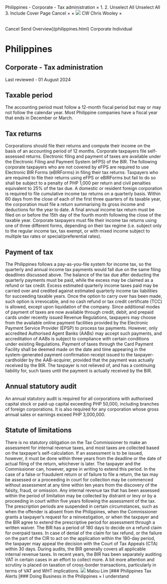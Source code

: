 Philippines - Corporate - Tax administration
×
1.
2.
Unselect All
Unselect All
3.
Include Cover Page
Cancel
×
×
![](-/media/world-wide-tax-summaries/attachments/global---chris-wooley.ashx%3Frev=ac5e5f3223b34096b1afc2a6009c7320&revision=ac5e5f32-23b3-4096-b1af-c2a6009c7320&hash=859B7ADC84DC2CBEC9760E9E6EE7DE6D0A8BFCDF)
CW
Chris Wooley
×
######
Cancel
Send
Overview](philippines.html)
Corporate
Individual
# Philippines
## Corporate - Tax administration
Last reviewed - 01 August 2024
## Taxable period
The accounting period must follow a 12-month fiscal period but may or may not follow the calendar year. Most Philippine companies have a fiscal year that ends in December or March.
## Tax returns
Corporations should file their returns and compute their income on the basis of an accounting period of 12 months.
Corporate taxpayers file self-assessed returns. Electronic filing and payment of taxes are available under the Electronic Filing and Payment System (eFPS) of the BIR.
The following corporate taxpayers who are not covered by eFPS are required to use Electronic BIR Forms (eBIRForms) in filing their tax returns:
Taxpayers who are required to file their returns using eFPS or eBIRForms but fail to do so shall be subject to a penalty of PHP 1,000 per return and civil penalties equivalent to 25% of the tax due.
A domestic or resident foreign corporation is required to file cumulative income tax returns on a quarterly basis. Within 60 days from the close of each of the first three quarters of its taxable year, the corporation must file a return summarising its gross income and deductions for the year to date. A final annual income tax return must be filed on or before the 15th day of the fourth month following the close of the taxable year.
Corporate taxpayers must file their income tax returns using one of three different forms, depending on their tax regime (i.e. subject only to the regular income tax, tax exempt, or with mixed income subject to multiple tax rates or special/preferential rates).
## Payment of tax
The Philippines follows a pay-as-you-file system for income tax, so the quarterly and annual income tax payments would fall due on the same filing deadlines discussed above. The balance of the tax due after deducting the quarterly payments must be paid, while the excess may be claimed as a refund or tax credit. Excess estimated quarterly income taxes paid may be carried over and credited against estimated quarterly income tax liabilities for succeeding taxable years. Once the option to carry over has been made, such option is irrevocable, and no cash refund or tax credit certificate (TCC) is allowed, except upon liquidation of the company.
Since additional modes of payment of taxes are now available through credit, debit, and prepaid cards under recently issued Revenue Regulations, taxpayers may choose from the available online payment facilities provided by the Electronic Payment Service Provider (EPSP) to process tax payments. However, only accredited Authorised Agent Banks (AABs) may accept such payments, and accreditation of AABs is subject to compliance with certain conditions under existing Regulations.
Payment of taxes through the Card Payment Facility shall be deemed made on the date and time appearing in the system-generated payment confirmation receipt issued to the taxpayer-cardholder by the AAB-acquirer, provided that the payment was actually received by the BIR. The taxpayer is not relieved of, and has a continuing liability for, such taxes until the payment is actually received by the BIR.
## Annual statutory audit
An annual statutory audit is required for all corporations with authorised capital stock or paid-up capital exceeding PHP 50,000, including branches of foreign corporations. It is also required for any corporation whose gross annual sales or earnings exceed PHP 3,000,000.
## Statute of limitations
There is no statutory obligation on the Tax Commissioner to make an assessment for internal revenue taxes, and most taxes are collected based on the taxpayer’s self-calculation. If an assessment is to be issued, however, it must be done within three years from the deadline or the date of actual filing of the return, whichever is later. The taxpayer and the Commissioner can, however, agree in writing to extend this period.
In the case of a false or fraudulent return or of failure to file a return, the tax may be assessed or a proceeding in court for collection may be commenced without assessment at any time within ten years from the discovery of the falsity, fraud, or omission.
Any internal revenue tax that has been assessed within the period of limitation may be collected by distraint or levy or by a proceeding in court within five years following the assessment of the tax.
The prescription periods are suspended in certain circumstances, such as when the offender is absent from the Philippines, when the Commissioner grants a taxpayer’s request for a reinvestigation, or when the taxpayer and the BIR agree to extend the prescriptive period for assessment through a written waiver.
The BIR has a period of 180 days to decide on a refund claim for overpaid taxes. In case of denial of the claim for tax refund, or the failure on the part of the CIR to act on the application within the 180-day period, the taxpayer may appeal the decision with the Court of Tax Appeals (CTA) within 30 days.
During audits, the BIR generally covers all applicable internal revenue taxes. In recent years, the BIR has been separately auditing VAT in certain cases in an effort to collect more. A bit more attention and scrutiny is placed on taxation of cross-border transactions, particularly in terms of VAT and WHT implications.
![](-/media/world-wide-tax-summaries/attachments/philippines---malou-p.ashx%3Frev=9e8c20d7eb3c4b5ea5a4321fc423ea91&revision=9e8c20d7-eb3c-4b5e-a5a4-321fc423ea91&hash=F3FC996E02A6779F0A6BBD327A03308E80402892)
Malou Lim
[### Philippines Tax Alerts
[### Doing Business in the Philippines
×
I understand